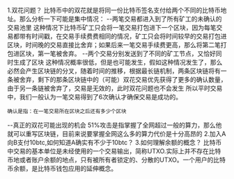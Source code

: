 1.双花问题？
比特币中的双花就是将同一份比特币签名支付给两个不同的比特币地址。那么分析一下可能是集中情况：
--两笔交易都进入到了所有矿工的未确认的交易池里
这种情况下比特币矿工只会将一笔交易打包进下一个区块，因为每笔交易都带有时间戳，在交易手续费费相同的情况，矿工只会将时间较早的交易打包进区块，时间晚的交易直接比舍弃；如果后来一笔交易手续费更高，那么将第二笔打包进区块，第一笔被舍弃。
--两个交易分别发送到了不同的矿工节点，又恰好同时生成了区块
这种情况概率很低，但是也可能发生，假如这种情况发生了，那么必然会产生区块链的分叉，随着时间的推移，根据最长链机制，两条区块链将有一条被舍弃，剩下的那条区块链中的（可能）双花交易优先获得了更多的确认数量，由于另一条链被舍弃了，交易是无效的，此时双花问题也不会发生
所以平时交易中，我们一般认为一笔交易得到了6次确认才确保交易是成功的。
```
确认是指：在一笔交易所在区块之后还有多少个区块
```
--真正的双花可能出现的机会
51%攻击是指掌握了全网超过一般的算力，那么他就可以重写区块链，目前来说要掌握全网这么多的算力代价是十分高昂的
2.加入A向B支付10btc,如何知道A确实有不少于10btc？
3.如何理解余额的概念？
比特币中交易的基本单位是未经使用的一个交易输出，简称UTXO.实际上并不存在比特币地或者账户余额的地点，只有被所有者锁定的、分散的UTXO。一个用户的比特币余额，是比特币钱包应用的延伸概念。